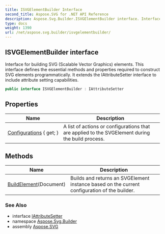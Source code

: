 ```yaml
---
title: ISVGElementBuilder Interface
second_title: Aspose.SVG for .NET API Reference
description: Aspose.Svg.Builder.ISVGElementBuilder interface. Interface for building SVG Scalable Vector Graphics elements. This interface defines the essential methods and properties required to construct SVG elements programmatically. It extends the IAttributeSetter interface to include attribute setting capabilities
type: docs
weight: 1390
url: /net/aspose.svg.builder/isvgelementbuilder/
---
```

## ISVGElementBuilder interface

Interface for building SVG (Scalable Vector Graphics) elements. This interface defines the essential methods and properties required to construct SVG elements programmatically. It extends the IAttributeSetter interface to include attribute setting capabilities.

```csharp
public interface ISVGElementBuilder : IAttributeSetter
```

## Properties

| Name | Description |
| --- | --- |
| [Configurations](../../aspose.svg.builder/isvgelementbuilder/configurations/) { get; } | A list of actions or configurations that are applied to the SVGElement during the build process. |

## Methods

| Name | Description |
| --- | --- |
| [BuildElement](../../aspose.svg.builder/isvgelementbuilder/buildelement/)(Document) | Builds and returns an SVGElement instance based on the current configuration of the builder. |

### See Also

* interface [IAttributeSetter](../iattributesetter/)
* namespace [Aspose.Svg.Builder](../../aspose.svg.builder/)
* assembly [Aspose.SVG](../../)
